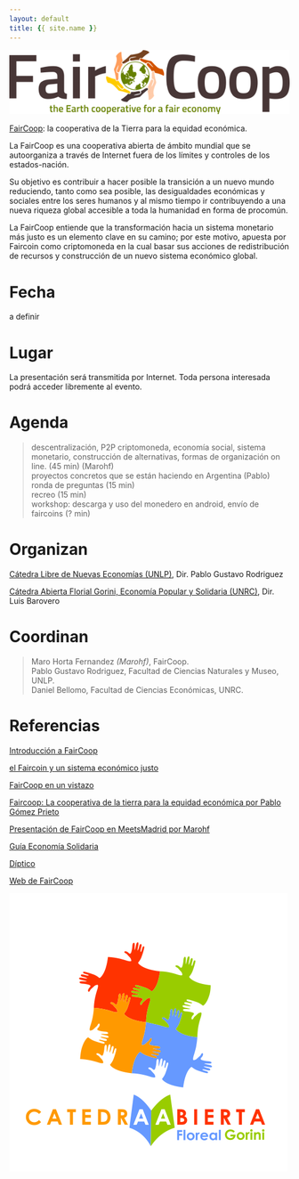 ```yaml
---
layout: default
title: {{ site.name }}
---
```


![](img/faircoop-e1431772196169.png)

[FairCoop](https://fair.coop/es/): la cooperativa de la Tierra para la equidad económica.

La FairCoop es una cooperativa abierta de ámbito mundial que se autoorganiza a través de Internet fuera de los límites y controles de los estados-nación.

Su objetivo es contribuir a hacer posible la transición a un nuevo mundo reduciendo, tanto como sea posible, las desigualdades económicas y sociales entre los seres humanos y al mismo tiempo ir contribuyendo a una nueva riqueza global accesible a toda la humanidad en forma de procomún.

La FairCoop entiende que la transformación hacia un sistema monetario más justo es un elemento clave en su camino; por este motivo, apuesta por Faircoin como criptomoneda en la cual basar sus acciones de redistribución de recursos y construcción de un nuevo sistema económico global.

# Fecha

a definir

# Lugar

La presentación será transmitida por Internet. Toda persona interesada podrá acceder libremente al evento.

# Agenda

> descentralización, P2P criptomoneda, economía social, sistema monetario, construcción de alternativas, formas de organización on line. (45 min) (Marohf)  
> proyectos concretos que se están haciendo en Argentina (Pablo)  
> ronda de preguntas (15 min)  
> recreo (15 min)  
> workshop: descarga y uso del monedero en android, envío de faircoins (? min)

# Organizan

[Cátedra Libre de Nuevas Economías (UNLP)](https://clineunlp.wordpress.com), Dir. Pablo Gustavo Rodriguez

[Cátedra Abierta Florial Gorini, Economía Popular y Solidaria (UNRC)](https://caflorealgorini.blogspot.com), Dir. Luis Barovero

# Coordinan

> Maro Horta Fernandez *(Marohf)*, FairCoop.  
> Pablo Gustavo Rodriguez, Facultad de Ciencias Naturales y Museo, UNLP.  
> Daniel Bellomo, Facultad de Ciencias Económicas, UNRC.  

# Referencias

[Introducción a FairCoop](https://vimeo.com/106546184)

[el Faircoin y un sistema económico justo](https://vimeo.com/109907239)

[FairCoop en un vistazo](https://fair.coop/es/faircoop-en-un-vistazo)

[Faircoop: La cooperativa de la tierra para la equidad económica por Pablo Gómez Prieto](https://www.youtube.com/watch?v=HPsRgt-Oo38)

[Presentación de FairCoop en MeetsMadrid por Marohf](https://pewen.github.io/fairtalk/presentaciones/FairCoop_MeetsMadrid.pdf)

[Guía Economía Solidaria](https://pewen.github.io/fairtalk/presentaciones/GuiaEconomiaSolidaria-ES_v01.pdf)

[Díptico](https://pewen.github.io/fairtalk/presentaciones/DipticFC_ES_julio2016_x2.pdf)

[Web de FairCoop](http://fair.coop/es/)

![](img/FlorealGorini.png)
